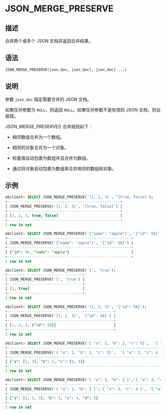 JSON_MERGE_PRESERVE 
========================================



描述 
-----------------------

合并两个或多个 JSON 文档并返回合并结果。

语法 
-----------------------

```sql
JSON_MERGE_PRESERVE(json_doc, json_doc[, json_doc] ...)
```



说明 
-----------------------

参数 `json_doc` 指定需要合并的 JSON 文档。

如果任何参数为 `NULL`，则返回 `NULL`。如果任何参数不是有效的 JSON 文档，则会报错。

JSON_MERGE_PRESERVE() 合并规则如下：

* 相邻数组合并为一个数组。

  

* 相邻的对象合并为一个对象。

  

* 标量值自动包裹为数组并且合并为数组。

  

* 通过将对象自动包裹为数组来合并相邻的数组和对象。

  




示例 
-----------------------

```sql
obclient> SELECT JSON_MERGE_PRESERVE('[1, 2, 3]', '[true, false]');
+---------------------------------------------------+
| JSON_MERGE_PRESERVE('[1, 2, 3]', '[true, false]') |
+---------------------------------------------------+
| [1, 2, 3, true, false]                            |
+---------------------------------------------------+
1 row in set

obclient> SELECT JSON_MERGE_PRESERVE('{"name": "apple"}', '{"id": 56}');
+--------------------------------------------------------+
| JSON_MERGE_PRESERVE('{"name": "apple"}', '{"id": 56}') |
+--------------------------------------------------------+
| {"id": 56, "name": "apple"}                            |
+--------------------------------------------------------+
1 row in set

obclient> SELECT JSON_MERGE_PRESERVE('1', 'true');
+----------------------------------+
| JSON_MERGE_PRESERVE('1', 'true') |
+----------------------------------+
| [1, true]                        |
+----------------------------------+
1 row in set

obclient> SELECT JSON_MERGE_PRESERVE('[1, 2, 3]', '{"id": 56}');
+------------------------------------------------+
| JSON_MERGE_PRESERVE('[1, 2, 3]', '{"id": 56}') |
+------------------------------------------------+
| [1, 2, 3, {"id": 56}]                          |
+------------------------------------------------+
1 row in set

obclient> SELECT JSON_MERGE_PRESERVE('{ "a": 1, "b": 2, "c": 5}',  '{ "a": 3, "c": 4 }');
+-------------------------------------------------------------------------+
| JSON_MERGE_PRESERVE('{ "a": 1, "b": 2, "c": 5}',  '{ "a": 3, "c": 4 }') |
+-------------------------------------------------------------------------+
| {"a": [1, 3], "b": 2, "c": [5, 4]}                                      |
+-------------------------------------------------------------------------+
1 row in set

obclient> SELECT JSON_MERGE_PRESERVE('{ "a": 1, "b": 2 }','{ "a": 3, "c": 4 }', '{ "a": 5, "d": 6 }');
+--------------------------------------------------------------------------------------+
| JSON_MERGE_PRESERVE('{ "a": 1, "b": 2 }','{ "a": 3, "c": 4 }', '{ "a": 5, "d": 6 }') |
+--------------------------------------------------------------------------------------+
| {"a": [1, 3, 5], "b": 2, "c": 4, "d": 6}                                             |
+--------------------------------------------------------------------------------------+
1 row in set
```


